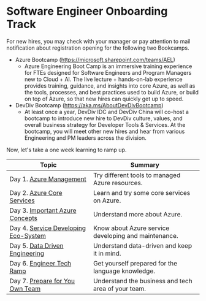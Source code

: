 # Software Engineer Onboarding Track

For new hires, you may check with your manager or pay attention to mail notification about registration opening for the following two Bookcamps. 

- Azure Bootcamp (https://microsoft.sharepoint.com/teams/AEL)
    - Azure Engineering Boot Camp is an immersive training experience for FTEs designed for Software Engineers and Program Managers new to Cloud + AI. The live lecture + hands-on-lab experience provides training, guidance, and insights into core Azure, as well as the tools, processes, and best practices used to build Azure, or build on top of Azure, so that new hires can quickly get up to speed. 
- DevDiv Bootcamp (https://aka.ms/AboutDevDivBootcamp)
    - At least once a year, DevDiv IDC and DevDiv China will co-host a bootcamp to introduce new hire to DevDiv culture, values, and overall business strategy for Developer Tools & Services. At the bootcamp, you will meet other new hires and hear from various Engineering and PM leaders across the division.

Now, let's take a one week learning to ramp up.

| Topic | Summary |
|-------|---------|
| Day 1. [Azure Management](./Engineering%20track/Day%201%20Azure%20Management.md) | Try different tools to managed Azure resources. |
| Day 2. [Azure Core Services](./Engineering%20track/Day%202%20Azure%20Core%20Services.md) | Learn and try some core services on Azure. |
| Day 3. [Important Azure Concepts](./Engineering%20track/Day%203%20Important%20Azure%20Concepts.md) | Understand more about Azure.  |
| Day 4. [Service Developing Eco-System](./Engineering%20track/Day%204%20Service%20Developing%20Ecosystem.md) | Know about Azure service developing and maintenance. |
| Day 5. [Data Driven Engineering](./Engineering%20track/Day%205%20Data%20Driven%20Engineering.md) | Understand data-driven and keep it in mind. |
| Day 6. [Engineer Tech Ramp](./Engineering%20track/Day%206%20Engineer%20Tech%20Ramp.md) | Get yourself prepared for the language knowledge. |
| Day 7. [Prepare for You Own Team](./Engineering%20track/Day%207%20Prepare%20for%20Your%20Own%20Team.md) | Understand the business and tech area of your team. |